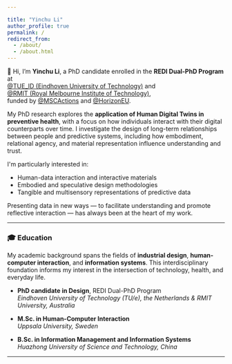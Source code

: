 ```yaml
---

title: "Yinchu Li"
author_profile: true
permalink: /
redirect_from: 
  - /about/
  - /about.html
---
```


👋 Hi, I’m **Yinchu Li**, a PhD candidate enrolled in the **REDI Dual-PhD Program** at  
[@TUE_ID (Eindhoven University of Technology)](https://www.tue.nl/en/) and  
[@RMIT (Royal Melbourne Institute of Technology)](https://www.rmit.edu.au/),  
funded by [@MSCActions](https://marie-sklodowska-curie-actions.ec.europa.eu/) and [@HorizonEU](https://research-and-innovation.ec.europa.eu/funding/funding-opportunities/funding-programmes-and-open-calls/horizon-europe_en).

My PhD research explores the **application of Human Digital Twins in preventive health**, with a focus on how individuals interact with their digital counterparts over time. I investigate the design of long-term relationships between people and predictive systems, including how embodiment, relational agency, and material representation influence understanding and trust.

I'm particularly interested in:
- Human-data interaction and interactive materials  
- Embodied and speculative design methodologies  
- Tangible and multisensory representations of predictive data  

Presenting data in new ways — to facilitate understanding and promote reflective interaction — has always been at the heart of my work.

---

### 🎓 Education

My academic background spans the fields of **industrial design**, **human-computer interaction**, and **information systems**. This interdisciplinary foundation informs my interest in the intersection of technology, health, and everyday life.

- **PhD candidate in Design**, REDI Dual-PhD Program  
  *Eindhoven University of Technology (TU/e), the Netherlands & RMIT University, Australia*

- **M.Sc. in Human-Computer Interaction**  
  *Uppsala University, Sweden*

- **B.Sc. in Information Management and Information Systems**  
  *Huazhong University of Science and Technology, China*

---

